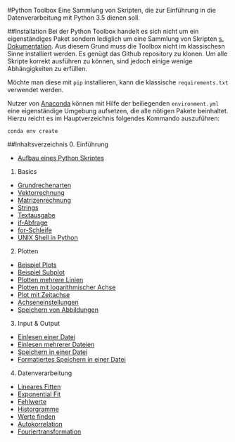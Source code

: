 #Python Toolbox
Eine Sammlung von Skripten, die zur Einführung in die Datenverarbeitung mit
Python 3.5 dienen soll.

##Installation
Bei der Python Toolbox handelt es sich nicht um ein eigenständiges Paket sondern
lediglich um eine Sammlung von Skripten [s. Dokumentation](doc/toolbox-doc.pdf).
Aus diesem Grund muss die Toolbox nicht im klassischesn Sinne installiert
werden. Es genügt das Github repository zu klonen. Um alle Skripte korrekt
ausführen zu können, sind jedoch einige wenige Abhängigkeiten zu erfüllen.

Möchte man diese mit `pip` installieren, kann die klassische `requirements.txt`
verwendet werden.

Nutzer von [Anaconda](https://www.continuum.io/downloads) können mit Hilfe der
beiliegenden `environment.yml` eine eigenständige Umgebung aufsetzen, die alle
nötigen Pakete beinhaltet. Hierzu reicht es im Hauptverzeichnis folgendes
Kommando auszuführen:

`conda env create`

##Inhaltsverzeichnis
0. Einführung
  * [Aufbau eines Python Skriptes](scripts/00_01_Aufbau_eines_Python_Skriptes.py)
1. Basics
  * [Grundrechenarten](scripts/01_01_Grundrechenarten.py)
  * [Vektorrechnung](scripts/01_02_Vektorrechnung.py)
  * [Matrizenrechnung](scripts/01_03_Matrizenrechnung.py)
  * [Strings](scripts/01_04_Strings.py)
  * [Textausgabe](scripts/01_05_Textausgabe.py)
  * [if-Abfrage](scripts/01_06_if_Abfrage.py)
  * [for-Schleife](scripts/01_07_for_Schleife.py)
  * [UNIX Shell in Python](scripts/01_08_UNIX_Shell_in_Python.py)
2. Plotten
  * [Beispiel Plots](scripts/02_01_Beispiel_Plots.py)
  * [Beispiel Subplot](scripts/02_02_Beispiel_Subplot.py)
  * [Plotten mehrere Linien](scripts/02_03_Plotten_mehrerer_Linien.py)
  * [Plotten mit logarithmischer Achse](scripts/02_04_Plotten_mit_logarithmischer_Achse.py)
  * [Plot mit Zeitachse](scripts/02_05_Plot_mit_Zeitachse.py)
  * [Achseneinstellungen](scripts/02_06_Achseneinstellungen.py)
  * [Speichern von Abbildungen](scripts/02_07_Speichern_von_Abbildungen.py)
3. Input & Output
  * [Einlesen einer Datei](scripts/03_01_Einlesen_einer_Datei.py)
  * [Einlesen mehrerer Dateien](scripts/03_02_Einlesen_mehrerer_Dateien.py)
  * [Speichern in einer Datei](scripts/03_03_Speichern_in_einer_Datei.py)
  * [Formatiertes Speichern in einer Datei](scripts/03_04_Formatiertes_Speichern_in_einer_Datei.py)
4. Datenverarbeitung
  * [Lineares Fitten](scripts/04_01_Lineares_Fitten.py)
  * [Exponential Fit](scripts/04_02_Exponential_Fit.py)
  * [Fehlwerte](scripts/04_03_Fehlwerte.py)
  * [Historgramme](scripts/04_04_Histogramme.py)
  * [Werte finden](scripts/04_05_Werte_finden.py)
  * [Autokorrelation](scripts/04_06_Autokorrelation.py)
  * [Fouriertransformation](scripts/04_07_Fouriertransformation.py)
